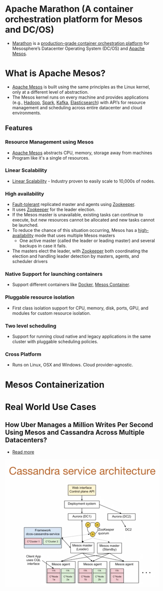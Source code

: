 # Apache Marathon (A container orchestration platform for Mesos and DC/OS)
- [Marathon](https://mesosphere.github.io/marathon/) is a [production-grade container orchestration platform](Readme.md) for Mesosphere’s Datacenter Operating System (DC/OS) and [Apache Mesos](https://mesos.apache.org/).

# What is Apache Mesos? 
- [Apache Mesos](https://mesos.apache.org/) is built using the same principles as the Linux kernel, only at a different level of abstraction. 
- The Mesos kernel runs on every machine and provides applications (e.g., [Hadoop](../5_BigDataComponents/ETLServices/BatchProcessing/ApacheHadoop), [Spark](../5_BigDataComponents/ETLServices/StreamProcessing/ApacheSpark.md), [Kafka](../4_MessageBrokers/Kafka/Readme.md), [Elasticsearch](../3_DatabaseComponents/Search-Databases/ElasticSearch)) with API’s for resource management and scheduling across entire datacenter and cloud environments.

## Features

### Resource Management using Mesos
- [Apache Mesos](https://mesos.apache.org/) abstracts CPU, memory, storage away from machines
- Program like it's a single of resources.

### Linear Scalability
- [Linear Scalability](../3_DatabaseComponents/1_Glossaries/ScalabilityDB.md) - Industry proven to easily scale to 10,000s of nodes.

### High availability
- [Fault-tolerant](../0_SystemGlossaries/Reliability/HighAvailability.md) replicated master and agents using [Zookeeper](../7_ClusterCoordinationService/ApacheZookeeper.md).
- It uses [Zookeeper](../7_ClusterCoordinationService/ApacheZookeeper.md) for the leader election.
- If the Mesos master is unavailable, existing tasks can continue to execute, but new resources cannot be allocated and new tasks cannot be launched. 
- To reduce the chance of this situation occurring, Mesos has a [high-availability](../0_SystemGlossaries/Reliability/HighAvailability.md) mode that uses multiple Mesos masters
  - One active master (called the leader or leading master) and several backups in case it fails. 
- The masters elect the leader, with [Zookeeper](../7_ClusterCoordinationService/ApacheZookeeper.md) both coordinating the election and handling leader detection by masters, agents, and scheduler drivers

### Native Support for launching containers 
- Support different containers like [Docker](Docker/Readme.md), [Mesos Container](#mesos-containerization).

### Pluggable resource isolation
- First class isolation support for CPU, memory, disk, ports, GPU, and modules for custom resource isolation.

### Two level scheduling
- Support for running cloud native and legacy applications in the same cluster with pluggable scheduling policies.

### Cross Platform
- Runs on Linux, OSX and Windows. Cloud provider-agnostic.

# Mesos Containerization

# Real World Use Cases

## How Uber Manages a Million Writes Per Second Using Mesos and Cassandra Across Multiple Datacenters?
- [Read more](../../3_HLDDesignProblems/UberSystemDesign/UberCasandraMesos/Readme.md)

![img.png](../../3_HLDDesignProblems/UberSystemDesign/UberCasandraMesos/assets/uber-casandra-mesos.png)